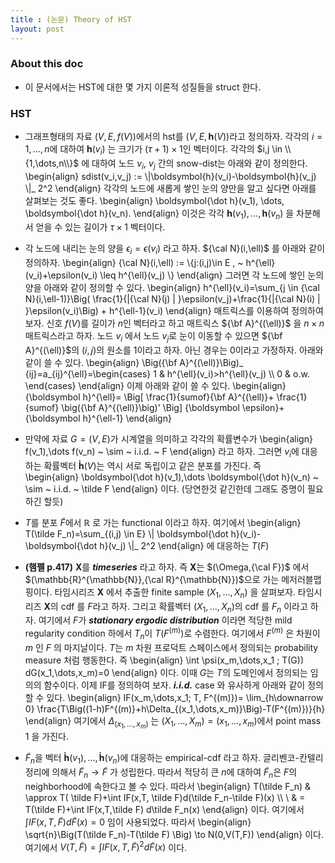 ```yaml
---
title : (논문) Theory of HST 
layout: post 
---
```


### About this doc

- 이 문서에서는 HST에 대한 몇 가지 이론적 성질들을 struct 한다. 

### HST 

- 그래프형태의 자료 $(V,E,f(V))$에서의 hst를 $(V,E,\boldsymbol{h}(V))$라고 정의하자. 각각의 $i=1,\dots,n$에 대하여 $\boldsymbol{h}(v_i)$ 는 크기가 $(\tau+1) \times 1$인 벡터이다. 각각의 $i,j \in \\{1,\dots,n\\}$ 에 대하여 노드 $v_i$, $v_j$ 간의 snow-dist는 아래와 같이 정의한다. 
\begin{align}
sdist(v_i,v_j) := \\|\boldsymbol{h}(v_i)-\boldsymbol{h}(v_j) \\|_ 2^2 
\end{align}
각각의 노드에 새롭게 쌓인 눈의 양만을 알고 싶다면 아래를 살펴보는 것도 좋다. 
\begin{align}
\boldsymbol{\dot h}(v_1), \dots, \boldsymbol{\dot h}(v_n).
\end{align}
이것은 각각 $\boldsymbol{h}(v_1),\dots,\boldsymbol{h}(v_n)$ 을 차분해서 얻을 수 있는 길이가 $\tau \times 1$ 벡터이다. 

- 각 노드에 내리는 눈의 양을 $\epsilon_i=\epsilon(v_i)$ 라고 하자. ${\cal N}(i,\ell)$ 를 아래와 같이 정의하자. 
\begin{align}
{\cal N}(i,\ell) := \\{j:(i,j)\in E , ~ h^{\ell}(v_i)+\epsilon(v_i) \leq h^{\ell}(v_j) \\} 
\end{align}
그러면 각 노드에 쌓인 눈의 양을 아래와 같이 정의할 수 있다. 
\begin{align}
h^{\ell}(v_i)=\sum_{j \in {\cal N}(i,\ell-1)}\Big( \frac{1}{\|{\cal N}(j) \| }\epsilon(v_j)+\frac{1}{\|{\cal N}(i) \| }\epsilon(v_i)\Big) + h^{\ell-1}(v_i) 
\end{align}
매트릭스를 이용하여 정의하여 보자. 신호 $f(V)$를 길이가 $n$인 벡터라고 하고 매트릭스 ${\bf A}^{(\ell)}$ 을 $n\times n$ 매트릭스라고 하자. 노드 $v_i$ 에서 노드 $v_j$로 눈이 이동할 수 있으면 ${\bf A}^{(\ell)}$의 $(i,j)$의 원소를 1이라고 하자. 아닌 경우는 0이라고 가정하자. 아래와 같이 쓸 수 있다. 
\begin{align}
\Big({\bf A}^{(\ell)}\Big)_ {ij}=a_{ij}^{\ell}=\begin{cases} 1 & h^{\ell}(v_i)>h^{\ell}(v_j) \\\\ 0 & o.w. \end{cases}
\end{align}
이제 아래와 같이 쓸 수 있다. 
\begin{align}
{\boldsymbol h}^{\ell}= \Big[ \frac{1}{sumof}{\bf A}^{(\ell)}+ \frac{1}{sumof} \big({\bf A}^{(\ell)}\big)' \Big] {\boldsymbol \epsilon}+ {\boldsymbol h}^{\ell-1} 
\end{align}


- 만약에 자료 $G=(V,E)$가 시계열을 의미하고 각각의 확률변수가 
\begin{align}
f(v_1),\dots f(v_n) ~ \sim ~ i.i.d. ~ F
\end{align}
라고 하자. 그러면 $v_i$에 대응하는 확률벡터 $\boldsymbol{\dot h}(V)$는 역시 서로 독립이고 같은 분포를 가진다. 즉  
\begin{align}
\boldsymbol{\dot h}(v_1),\dots \boldsymbol{\dot h}(v_n) ~ \sim ~ i.i.d. ~ \tilde F
\end{align}
이다. (당연한것 같긴한데 그래도 증명이 필요하긴 할듯) 

- $T$를 분포 $\tilde F$에서 $\mathbb{R}$ 로 가는 functional 이라고 하자. 여기에서
\begin{align}
T(\tilde F_n)=\sum_{(i,j) \in E} \\| \boldsymbol{\dot h}(v_i)-\boldsymbol{\dot h}(v_j) \\|_ 2^2
\end{align}
에 대응하는 $T(F)$ 

- **(햄펠 p.417)** ${\boldsymbol X}$를 ***timeseries*** 라고 하자. 즉 ${\boldsymbol X}$는 $(\Omega,{\cal F})$ 에서 $(\mathbb{R}^{\mathbb{N}},{\cal R}^{\mathbb{N}})$으로 가는 메저러블맵핑이다. 타임시리즈 ${\boldsymbol X}$ 에서 추출한 finite sample $(X_1,\dots,X_n)$ 을 살펴보자. 타임시리즈 ${\boldsymbol X}$의 cdf 를 $F$라고 하자. 그리고 확률벡터 $(X_1,\dots,X_n)$의 cdf 를 $F_n$ 이라고 하자. 여기에서 $F$가 ***stationary ergodic distribution*** 이라면 적당한 mild regularity condition 하에서 $T_n$이 $T(F^{(m)})$로 수렴한다. 여기에서 $F^{(m)}$ 은 차원이 $m$ 인 $F$ 의 마지날이다. $T$는 $m$ 차원 프로덕트 스페이스에서 정의되는 probability measure 처럼 행동한다. 즉 
\begin{align}
\int \psi(x_m,\dots,x_1 ; T(G)) dG(x_1,\dots,x_m)=0
\end{align}
이다. 이때 $G$는 $T$의 도메인에서 정의되는 임의의 함수이다. 이제 IF를 정의하여 보자. ***i.i.d.*** case 와 유사하게 아래와 같이 정의할 수 있다.
\begin{align}
IF(x_m,\dots,x_1; T, F^{(m)})=
\lim_{h\downarrow 0} \frac{T\Big((1-h)F^{(m)}+h\Delta_{(x_1,\dots,x_m)}\Big)-T(F^{(m)})}{h}
\end{align}
여기에서 $\Delta_{(x_1,\dots,x_m)}$ 는 $(X_1,\dots,X_m)=(x_1,\dots,x_m)$에서 point mass 1 을 가진다. 

- $\tilde F_n$을 벡터 $\boldsymbol{\dot h}(v_1),\dots,\boldsymbol{\dot h}(v_n)$에 대응하는 empirical-cdf 라고 하자. 글리벤코-칸텔리 정리에 의해서 $\tilde F_n \to \tilde F$ 가 성립한다. 따라서 적당히 큰 $n$에 대하여 $\tilde F_n$은 $F$의 neighborhood에 속한다고 볼 수 있다. 따라서 
\begin{align}
T(\tilde F_n) & \approx  T( \tilde F)+\int IF(x,T, \tilde F)d(\tilde F_n-\tilde F)(x) \\\\ \\ 
& = T(\tilde F)+\int IF(x,T,\tilde F) d\tilde F_n(x) 
\end{align}
이다. 여기에서 $\int IF(x,T,\tilde F)d\tilde F(x)=0$ 임이 사용되었다. 따라서 
\begin{align}
\sqrt{n}\Big(T(\tilde F_n)-T(\tilde F) \Big) \to N(0,V(T,F))
\end{align}
이다. 여기에서 $V(T,\tilde F)=\int IF(x,T,\tilde F)^2 d\tilde F(x)$ 이다. 
